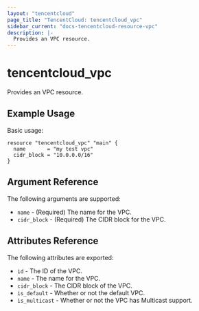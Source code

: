 ```yaml
---
layout: "tencentcloud"
page_title: "TencentCloud: tencentcloud_vpc"
sidebar_current: "docs-tencentcloud-resource-vpc"
description: |-
  Provides an VPC resource.
---
```


# tencentcloud_vpc

Provides an VPC resource.

## Example Usage

Basic usage:

```hcl
resource "tencentcloud_vpc" "main" {
  name       = "my test vpc"
  cidr_block = "10.0.0.0/16"
}
```

## Argument Reference

The following arguments are supported:

* `name` - (Required) The name for the VPC.
* `cidr_block` - (Required) The CIDR block for the VPC.

## Attributes Reference

The following attributes are exported:

* `id` - The ID of the VPC.
* `name` - The name for the VPC.
* `cidr_block` - The CIDR block of the VPC.
* `is_default` - Whether or not the default VPC.
* `is_multicast` - Whether or not the VPC has Multicast support.
